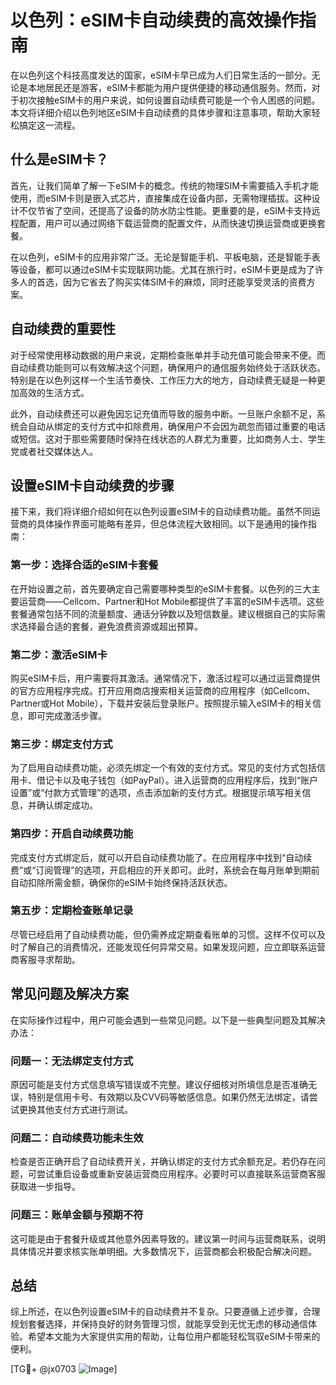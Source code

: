 # 以色列：eSIM卡自动续费的高效操作指南

在以色列这个科技高度发达的国家，eSIM卡早已成为人们日常生活的一部分。无论是本地居民还是游客，eSIM卡都能为用户提供便捷的移动通信服务。然而，对于初次接触eSIM卡的用户来说，如何设置自动续费可能是一个令人困惑的问题。本文将详细介绍以色列地区eSIM卡自动续费的具体步骤和注意事项，帮助大家轻松搞定这一流程。

## 什么是eSIM卡？

首先，让我们简单了解一下eSIM卡的概念。传统的物理SIM卡需要插入手机才能使用，而eSIM卡则是嵌入式芯片，直接集成在设备内部，无需物理插拔。这种设计不仅节省了空间，还提高了设备的防水防尘性能。更重要的是，eSIM卡支持远程配置，用户可以通过网络下载运营商的配置文件，从而快速切换运营商或更换套餐。

在以色列，eSIM卡的应用非常广泛。无论是智能手机、平板电脑，还是智能手表等设备，都可以通过eSIM卡实现联网功能。尤其在旅行时，eSIM卡更是成为了许多人的首选，因为它省去了购买实体SIM卡的麻烦，同时还能享受灵活的资费方案。

## 自动续费的重要性

对于经常使用移动数据的用户来说，定期检查账单并手动充值可能会带来不便。而自动续费功能则可以有效解决这个问题，确保用户的通信服务始终处于活跃状态。特别是在以色列这样一个生活节奏快、工作压力大的地方，自动续费无疑是一种更加高效的生活方式。

此外，自动续费还可以避免因忘记充值而导致的服务中断。一旦账户余额不足，系统会自动从绑定的支付方式中扣除费用，确保用户不会因为疏忽而错过重要的电话或短信。这对于那些需要随时保持在线状态的人群尤为重要，比如商务人士、学生党或者社交媒体达人。

## 设置eSIM卡自动续费的步骤

接下来，我们将详细介绍如何在以色列设置eSIM卡的自动续费功能。虽然不同运营商的具体操作界面可能略有差异，但总体流程大致相同。以下是通用的操作指南：

### 第一步：选择合适的eSIM卡套餐

在开始设置之前，首先要确定自己需要哪种类型的eSIM卡套餐。以色列的三大主要运营商——Cellcom、Partner和Hot Mobile都提供了丰富的eSIM卡选项。这些套餐通常包括不同的流量额度、通话分钟数以及短信数量。建议根据自己的实际需求选择最合适的套餐，避免浪费资源或超出预算。

### 第二步：激活eSIM卡

购买eSIM卡后，用户需要将其激活。通常情况下，激活过程可以通过运营商提供的官方应用程序完成。打开应用商店搜索相关运营商的应用程序（如Cellcom、Partner或Hot Mobile），下载并安装后登录账户。按照提示输入eSIM卡的相关信息，即可完成激活步骤。

### 第三步：绑定支付方式

为了启用自动续费功能，必须先绑定一个有效的支付方式。常见的支付方式包括信用卡、借记卡以及电子钱包（如PayPal）。进入运营商的应用程序后，找到“账户设置”或“付款方式管理”的选项，点击添加新的支付方式。根据提示填写相关信息，并确认绑定成功。

### 第四步：开启自动续费功能

完成支付方式绑定后，就可以开启自动续费功能了。在应用程序中找到“自动续费”或“订阅管理”的选项，开启相应的开关即可。此时，系统会在每月账单到期前自动扣除所需金额，确保你的eSIM卡始终保持活跃状态。

### 第五步：定期检查账单记录

尽管已经启用了自动续费功能，但仍需养成定期查看账单的习惯。这样不仅可以及时了解自己的消费情况，还能发现任何异常交易。如果发现问题，应立即联系运营商客服寻求帮助。

## 常见问题及解决方案

在实际操作过程中，用户可能会遇到一些常见问题。以下是一些典型问题及其解决办法：

### 问题一：无法绑定支付方式

原因可能是支付方式信息填写错误或不完整。建议仔细核对所填信息是否准确无误，特别是信用卡号、有效期以及CVV码等敏感信息。如果仍然无法绑定，请尝试更换其他支付方式进行测试。

### 问题二：自动续费功能未生效

检查是否正确开启了自动续费开关，并确认绑定的支付方式余额充足。若仍存在问题，可尝试重启设备或重新安装运营商应用程序。必要时可以直接联系运营商客服获取进一步指导。

### 问题三：账单金额与预期不符

这可能是由于套餐升级或其他意外因素导致的。建议第一时间与运营商联系，说明具体情况并要求核实账单明细。大多数情况下，运营商都会积极配合解决问题。

## 总结

综上所述，在以色列设置eSIM卡的自动续费并不复杂。只要遵循上述步骤，合理规划套餐选择，并保持良好的财务管理习惯，就能享受到无忧无虑的移动通信体验。希望本文能为大家提供实用的帮助，让每位用户都能轻松驾驭eSIM卡带来的便利。

[TG💪+ @jx0703 ![Image](https://github.com/user-attachments/assets/dbca1d08-cadb-493c-b0ec-ad6f7a83f270)]